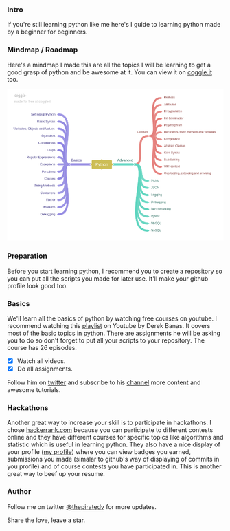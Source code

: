 ### Intro
If you're still learning python like me here's I guide to learning python made by a beginner for beginners.

### Mindmap / Roadmap
Here's a mindmap I made this are all the topics I will be learning to get a good grasp of python and be awesome at it. You can view it on [coggle.it](https://coggle.it/diagram/Wk6pMRImdAABAXL9/t/-) too.

![mindamp](mindmap.png)


### Preparation
Before you start learning python, I recommend you to create a repository so you can put all the scripts you made for later use. It'll make your github profile look good too. 

### Basics
We'll learn all the basics of python by watching free courses on youtube. I recommend watching this [playlist](https://www.youtube.com/watch?v=nwjAHQERL08&list=PLGLfVvz_LVvTn3cK5e6LjhgGiSeVlIRwt) on Youtube by Derek Banas. It covers most of the basic topics in python. There are assignments he will be asking you to do so don't forget to put all your scripts to your repository. The course has 26 episodes.

- [x] Watch all videos.
- [x] Do all assignments.

Follow him on [twitter](https://twitter.com/NewThinkTnank) and subscribe to his [channel](https://www.youtube.com/user/derekbanas) more content and awesome tutorials.


### Hackathons
Another great way to increase your skill is to participate in hackathons. I chose [hackerrank.com](hackerrank.com) because you can participate to different contests online and they have different courses for specific topics like algorithms and statistic which is useful in learning python. They also have a nice display of your profile ([my profile](https://www.hackerrank.com/thepiratedv)) where you can view badges you earned, submissions you made (simalar to github's way of displaying of commits in you profile) and of course contests you have participated in. This is another great way to beef up your resume.

### Author
Follow me on twitter [@thepiratedv](https://twitter.com/thepiratedev) for more updates.

Share the love, leave a star.

